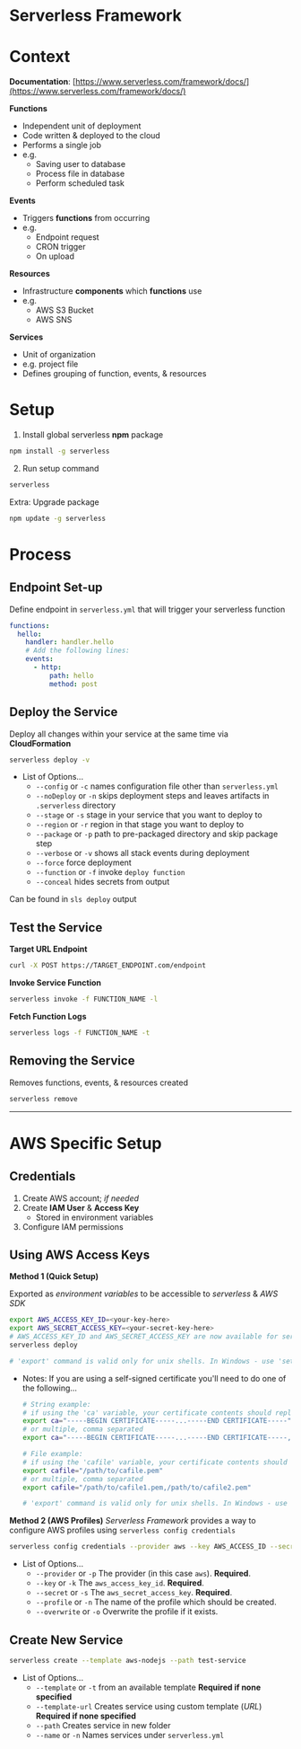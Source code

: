 # Serverless Framework

# Context

**Documentation**: [https://www.serverless.com/framework/docs/](https://www.serverless.com/framework/docs/)

**Functions**

- Independent unit of deployment
- Code written & deployed to the cloud
- Performs a single job
- e.g.
    - Saving user to database
    - Process file in database
    - Perform scheduled task

**Events**

- Triggers **functions** from occurring
- e.g.
    - Endpoint request
    - CRON trigger
    - On upload

**Resources**

- Infrastructure **components** which **functions** use
- e.g.
    - AWS S3 Bucket
    - AWS SNS

**Services**

- Unit of organization
- e.g. project file
- Defines grouping of function, events, & resources

# Setup

1. Install global serverless **npm** package

```bash
npm install -g serverless
```

2. Run setup command

```bash
serverless
```

Extra: Upgrade package

```bash
npm update -g serverless
```

# Process

## Endpoint Set-up

Define endpoint in `serverless.yml` that will trigger your serverless function

```yaml
functions:
  hello:
    handler: handler.hello
    # Add the following lines:
    events:
      - http:
          path: hello
          method: post
```

## Deploy the Service

Deploy all changes within your service at the same time via **CloudFormation**

```bash
serverless deploy -v
```

- List of Options...
    - `--config` or `-c` names configuration file other than `serverless.yml`
    - `--noDeploy` or `-n` skips deployment steps and leaves artifacts in `.serverless` directory
    - `--stage` or `-s` stage in your service that you want to deploy to
    - `--region` or `-r` region in that stage you want to deploy to
    - `--package` or `-p` path to pre-packaged directory and skip package step
    - `--verbose` or `-v` shows all stack events during deployment
    - `--force` force deployment
    - `--function` or `-f` invoke `deploy function`
    - `--conceal` hides secrets from output

Can be found in `sls deploy` output

## Test the Service

**Target URL Endpoint**

```bash
curl -X POST https://TARGET_ENDPOINT.com/endpoint
```

**Invoke Service Function**

```bash
serverless invoke -f FUNCTION_NAME -l
```

**Fetch Function Logs**

```bash
serverless logs -f FUNCTION_NAME -t
```

## Removing the Service

Removes functions, events, & resources created

```bash
serverless remove
```

---

# AWS Specific Setup

## Credentials

1. Create AWS account; *if needed*
2. Create **IAM User** & **Access Key**
    - Stored in environment variables
3. Configure IAM permissions

## Using AWS Access Keys

**Method 1 (Quick Setup)**

Exported as *environment variables* to be accessible to *serverless* & *AWS SDK*

```bash
export AWS_ACCESS_KEY_ID=<your-key-here>
export AWS_SECRET_ACCESS_KEY=<your-secret-key-here>
# AWS_ACCESS_KEY_ID and AWS_SECRET_ACCESS_KEY are now available for serverless to use
serverless deploy

# 'export' command is valid only for unix shells. In Windows - use 'set' instead of 'export'
```

- Notes: If you are using a self-signed certificate you'll need to do one of the following...

    ```bash
    # String example:
    # if using the 'ca' variable, your certificate contents should replace the newline character with '\n'
    export ca="-----BEGIN CERTIFICATE-----...-----END CERTIFICATE-----"
    # or multiple, comma separated
    export ca="-----BEGIN CERTIFICATE-----...-----END CERTIFICATE-----,-----BEGIN CERTIFICATE-----...-----END CERTIFICATE-----"

    # File example:
    # if using the 'cafile' variable, your certificate contents should not contain '\n'
    export cafile="/path/to/cafile.pem"
    # or multiple, comma separated
    export cafile="/path/to/cafile1.pem,/path/to/cafile2.pem"

    # 'export' command is valid only for unix shells. In Windows - use 'set' instead of 'export'
    ```

**Method 2 (AWS Profiles)**
*Serverless Framework* provides a way to configure AWS profiles using `serverless config credentials`

```bash
serverless config credentials --provider aws --key AWS_ACCESS_ID --secret AWS_SECRET_KEY --profile test-profile-name
```

- List of Options...
    - `--provider` or `-p` The provider (in this case `aws`). **Required**.
    - `--key` or `-k` The `aws_access_key_id`. **Required**.
    - `--secret` or `-s` The `aws_secret_access_key`. **Required**.
    - `--profile` or `-n` The name of the profile which should be created.
    - `--overwrite` or `-o` Overwrite the profile if it exists.

## Create New Service

```bash
serverless create --template aws-nodejs --path test-service
```

- List of Options...
    - `--template` or `-t` from an available template **Required if none specified**
    - `--template-url` Creates service using custom template (*URL*) **Required if none specified**
    - `--path` Creates service in new folder
    - `--name` or `-n` Names services under `serverless.yml`